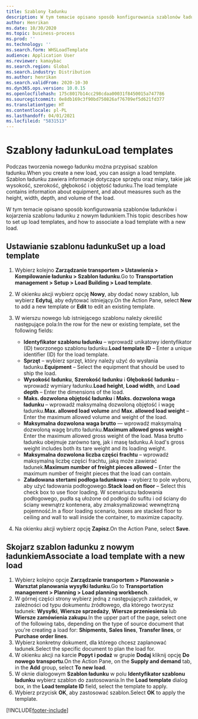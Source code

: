 ```yaml
---
title: Szablony ładunku
description: W tym temacie opisano sposób konfigurowania szablonów ładunków i kojarzenia szablonu ładunku z nowym ładunkiem.
author: Henrikan
ms.date: 10/30/2020
ms.topic: business-process
ms.prod: ''
ms.technology: ''
ms.search.form: WHSLoadTemplate
audience: Application User
ms.reviewer: kamaybac
ms.search.region: Global
ms.search.industry: Distribution
ms.author: henrikan
ms.search.validFrom: 2020-10-30
ms.dyn365.ops.version: 10.0.15
ms.openlocfilehash: 175c8017b14cc298cdaa00031f8450015a747786
ms.sourcegitcommit: 0e8db169c3f90bd750826af76709ef5d621fd377
ms.translationtype: HT
ms.contentlocale: pl-PL
ms.lasthandoff: 04/01/2021
ms.locfileid: "5831513"
---
```

# <a name="load-templates"></a><span data-ttu-id="9d926-103">Szablony ładunku</span><span class="sxs-lookup"><span data-stu-id="9d926-103">Load templates</span></span>

<span data-ttu-id="9d926-104">Podczas tworzenia nowego ładunku można przypisać szablon ładunku.</span><span class="sxs-lookup"><span data-stu-id="9d926-104">When you create a new load, you can assign a load template.</span></span> <span data-ttu-id="9d926-105">Szablon ładunku zawiera informacje dotyczące sprzętu oraz miary, takie jak wysokość, szerokość, głębokość i objętość ładunku.</span><span class="sxs-lookup"><span data-stu-id="9d926-105">The load template contains information about equipment, and about measures such as the height, width, depth, and volume of the load.</span></span>

<span data-ttu-id="9d926-106">W tym temacie opisano sposób konfigurowania szablonów ładunków i kojarzenia szablonu ładunku z nowym ładunkiem.</span><span class="sxs-lookup"><span data-stu-id="9d926-106">This topic describes how to set up load templates, and how to associate a load template with a new load.</span></span>

## <a name="set-up-a-load-template"></a><span data-ttu-id="9d926-107">Ustawianie szablonu ładunku</span><span class="sxs-lookup"><span data-stu-id="9d926-107">Set up a load template</span></span>

1. <span data-ttu-id="9d926-108">Wybierz kolejno **Zarządzanie transportem \> Ustawienia \> Kompilowanie ładunku \> Szablon ładunku**.</span><span class="sxs-lookup"><span data-stu-id="9d926-108">Go to **Transportation management \> Setup \> Load Building \> Load template**.</span></span>
1. <span data-ttu-id="9d926-109">W okienku akcji wybierz opcję **Nowy**, aby dodać nowy szablon, lub wybierz **Edytuj**, aby edytować istniejący.</span><span class="sxs-lookup"><span data-stu-id="9d926-109">On the Action Pane, select **New** to add a new template or **Edit** to edit an existing template.</span></span>
1. <span data-ttu-id="9d926-110">W wierszu nowego lub istniejącego szablonu należy określić następujące pola:</span><span class="sxs-lookup"><span data-stu-id="9d926-110">In the row for the new or existing template, set the following fields:</span></span>

    - <span data-ttu-id="9d926-111">**Identyfikator szablonu ładunku** – wprowadź unikatowy identyfikator (ID) tworzonego szablonu ładunku.</span><span class="sxs-lookup"><span data-stu-id="9d926-111">**Load template ID** – Enter a unique identifier (ID) for the load template.</span></span>
    - <span data-ttu-id="9d926-112">**Sprzęt** – wybierz sprzęt, który należy użyć do wysłania ładunku.</span><span class="sxs-lookup"><span data-stu-id="9d926-112">**Equipment** – Select the equipment that should be used to ship the load.</span></span>
    - <span data-ttu-id="9d926-113">**Wysokość ładunku**, **Szerokość ładunku** i **Głębokość ładunku** – wprowadź wymiary ładunku.</span><span class="sxs-lookup"><span data-stu-id="9d926-113">**Load height**, **Load width**, and **Load depth** – Enter the dimensions of the load.</span></span>
    - <span data-ttu-id="9d926-114">**Maks. dozwolona objętość ładunku** i **Maks. dozwolona waga ładunku** – wprowadź maksymalną dozwoloną objętość i wagę ładunku.</span><span class="sxs-lookup"><span data-stu-id="9d926-114">**Max. allowed load volume** and **Max. allowed load weight** – Enter the maximum allowed volume and weight of the load.</span></span>
    - <span data-ttu-id="9d926-115">**Maksymalna dozwolona waga brutto** — wprowadź maksymalną dozwoloną wagę brutto ładunku.</span><span class="sxs-lookup"><span data-stu-id="9d926-115">**Maximum allowed gross weight** – Enter the maximum allowed gross weight of the load.</span></span> <span data-ttu-id="9d926-116">Masa brutto ładunku obejmuje zarówno tarę, jak i masę ładunku.</span><span class="sxs-lookup"><span data-stu-id="9d926-116">A load's gross weight includes both its tare weight and its loading weight.</span></span>
    - <span data-ttu-id="9d926-117">**Maksymalna dozwolona liczba części frachtu** – wprowadź maksymalną liczbę części frachtu, jaką może zawierać ładunek.</span><span class="sxs-lookup"><span data-stu-id="9d926-117">**Maximum number of freight pieces allowed** – Enter the maximum number of freight pieces that the load can contain.</span></span>
    - <span data-ttu-id="9d926-118">**Załadowana stertami podłoga ładunkowa** – wybierz to pole wyboru, aby użyć ładowania podłogowego.</span><span class="sxs-lookup"><span data-stu-id="9d926-118">**Stack load on floor** – Select this check box to use floor loading.</span></span> <span data-ttu-id="9d926-119">W scenariuszu ładowania podłogowego, pudła są ułożone od podłogi do sufitu i od ściany do ściany wewnątrz kontenera, aby zmaksymalizować wewnętrzną pojemność.</span><span class="sxs-lookup"><span data-stu-id="9d926-119">In a floor loading scenario, boxes are stacked floor to ceiling and wall to wall inside the container, to maximize capacity.</span></span>

1. <span data-ttu-id="9d926-120">Na okienku akcji wybierz opcję **Zapisz**.</span><span class="sxs-lookup"><span data-stu-id="9d926-120">On the Action Pane, select **Save**.</span></span>

## <a name="associate-a-load-template-with-a-new-load"></a><span data-ttu-id="9d926-121">Skojarz szablon ładunku z nowym ładunkiem</span><span class="sxs-lookup"><span data-stu-id="9d926-121">Associate a load template with a new load</span></span>

1. <span data-ttu-id="9d926-122">Wybierz kolejno opcje **Zarządzanie transportem \> Planowanie \> Warsztat planowania wysyłki ładunku**.</span><span class="sxs-lookup"><span data-stu-id="9d926-122">Go to **Transportation management \> Planning \> Load planning workbench**.</span></span>
1. <span data-ttu-id="9d926-123">W górnej części strony wybierz jedną z następujących zakładek, w zależności od typu dokumentu źródłowego, dla którego tworzysz ładunek: **Wysyłki**, **Wiersze sprzedaży**, **Wiersze przeniesienia** lub **Wiersze zamówienia zakupu**.</span><span class="sxs-lookup"><span data-stu-id="9d926-123">In the upper part of the page, select one of the following tabs, depending on the type of source document that you're creating a load for: **Shipments**, **Sales lines**, **Transfer lines**, or **Purchase order lines**.</span></span> 
1. <span data-ttu-id="9d926-124">Wybierz konkretny dokument, dla którego chcesz zaplanować ładunek.</span><span class="sxs-lookup"><span data-stu-id="9d926-124">Select the specific document to plan the load for.</span></span>
1. <span data-ttu-id="9d926-125">W okienku akcji na karcie **Popyt i podaż** w grupie **Dodaj** kliknij opcję **Do nowego transportu**.</span><span class="sxs-lookup"><span data-stu-id="9d926-125">On the Action Pane, on the **Supply and demand** tab, in the **Add** group, select **To new load**.</span></span>
1. <span data-ttu-id="9d926-126">W oknie dialogowym **Szablon ładunku** w polu **Identyfikator szablonu ładunku** wybierz szablon do zastosowania.</span><span class="sxs-lookup"><span data-stu-id="9d926-126">In the **Load template** dialog box, in the **Load template ID** field, select the template to apply.</span></span>
1. <span data-ttu-id="9d926-127">Wybierz przycisk **OK**, aby zastosować szablon.</span><span class="sxs-lookup"><span data-stu-id="9d926-127">Select **OK** to apply the template.</span></span>


[!INCLUDE[footer-include](../../../includes/footer-banner.md)]